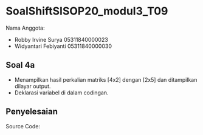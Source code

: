 # SoalShiftSISOP20_modul3_T09

Nama Anggota: 
  - Robby Irvine Surya 05311840000023
  - Widyantari Febiyanti 05311840000030

## Soal 4a
  - Menampilkan hasil perkalian matriks [4x2] dengan [2x5] dan ditampilkan dilayar output. 
  - Deklarasi variabel di dalam codingan. 
## Penyelesaian
Source Code: 
``` 


